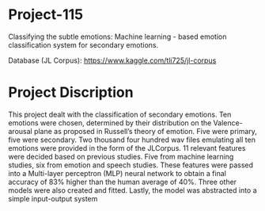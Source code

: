 # Project-115
Classifying the subtle emotions: Machine learning - based emotion classification system for secondary emotions.

Database (JL Corpus): https://www.kaggle.com/tli725/jl-corpus


# Project Discription
This project dealt with the classification of secondary emotions. Ten emotions were chosen, determined by their distribution on the Valence-arousal plane as proposed in Russell’s theory of emotion. Five were primary, five were secondary. Two thousand four hundred wav files emulating all ten emotions were provided in the form of the JLCorpus. 11 relevant features were decided based on previous studies. Five from machine learning studies, six from emotion and speech studies. These features were passed into a Multi-layer perceptron (MLP) neural network to obtain a final accuracy of 83% higher than the human average of 40%. Three other models were also created and fitted. Lastly, the model was abstracted into a simple input-output system
